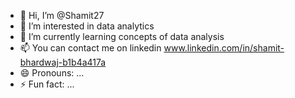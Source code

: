 - 👋 Hi, I’m @Shamit27
- 👀 I’m interested in data analytics
- 🌱 I’m currently learning concepts of data analysis
- 📫 You can contact me on linkedin www.linkedin.com/in/shamit-bhardwaj-b1b4a417a
- 😄 Pronouns: ...
- ⚡ Fun fact: ...

<!---
Shamit27/Shamit27 is a ✨ special ✨ repository because its `README.md` (this file) appears on your GitHub profile.
You can click the Preview link to take a look at your changes.
--->
